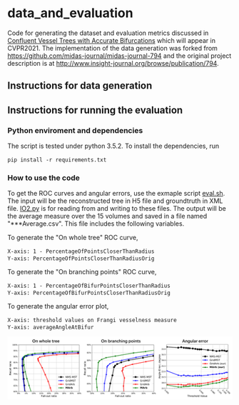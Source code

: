 # data_and_evaluation

Code for generating the dataset and evaluation metrics discussed in [Confluent Vessel Trees with Accurate Bifurcations][paper] which will appear in CVPR2021. The implementation of the data generation was forked from https://github.com/midas-journal/midas-journal-794 and the original project description is at http://www.insight-journal.org/browse/publication/794.

[paper]:https://arxiv.org/abs/2103.14268

## Instructions for data generation

## Instructions for running the evaluation

### Python enviroment and dependencies

The script is tested under python 3.5.2. To install the dependencies, run
```
pip install -r requirements.txt
```

### How to use the code

To get the ROC curves and angular errors, use the exmaple script [eval.sh](src_evaluation/eval.sh). The input will be the reconstructed tree in H5 file and groundtruth in XML file. [IO2.py](src_evaluation/IO2.py) is for reading from and writing to these files. The output will be the average measure over the 15 volumes and saved in a file named "***Average.csv". This file includes the following variables.

To generate the "On whole tree" ROC curve,
```
X-axis: 1 - PercentageOfPointsCloserThanRadius
Y-axis: PercentageOfPointsCloserThanRadiusOrig
```
To generate the "On branching points" ROC curve,
```
X-axis: 1 - PercentageOfBifurPointsCloserThanRadius
Y-axis: PercentageOfBifurPointsCloserThanRadiusOrig
```
To generate the angular error plot,
```
X-axis: threshold values on Frangi vesselness measure
Y-axis: averageAngleAtBifur
```

<span align="center"><img src="example.png" alt="" width="800"/></span>
